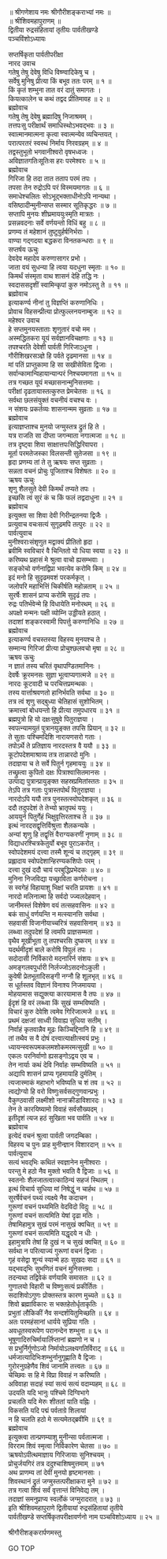 
  
॥ श्रीगणेशाय नमः श्रीगौरीशङ्कराभ्यां नमः ॥  
॥ श्रीशिवमहापुराणम् ॥  
द्वितीया रुद्रसंहितायां तृतीयः पार्वतीखण्डे  
पञ्चविंशोऽध्यायः  
  
सप्तर्षिकृता पार्वतीपरीक्षा  
नारद उवाच  
गतेषु तेषु देवेषु विधि विष्ण्वादिकेषु च ।  
सर्वेषु मुनिषु प्रीत्या किं बभूव ततः परम् ॥ १ ॥  
किं कृतं शम्भुना तात वरं दातुं समागतः ।  
कियत्कालेन च कथं तद्वद प्रीतिमावह ॥ २ ॥  
ब्रह्मोवाच  
गतेषु तेषु देवेषु ब्रह्मादिषु निजाश्रमम् ।  
तत्तपःसु परीक्षार्थं समाधिस्थोऽभवद्‌भवः ॥ ३ ॥  
स्वात्मानमात्मना कृत्वा स्वात्मन्येव व्यचिन्तयत् ।  
परात्परतरं स्वस्थं निर्माय निरवग्रहम् ॥ ४ ॥  
तद्वस्तुभूतो भगवानीश्वरो वृषभध्वजः ।  
अविज्ञातगतिःसूतिःस हरः परमेश्वरः ॥ ५ ॥  
ब्रह्मोवाच  
गिरिजा हि तदा तात तताप परमं तपः ।  
तपसा तेन रुद्रोऽपि परं विस्मयमागतः ॥ ६ ॥  
समाधेश्चलितः सोऽभूद्‌भक्ताधीनोऽपि नान्यथा ।  
वसिष्ठादीन्मुनीन्सप्त सस्मार सूतिकृद्धरः ॥ ७ ॥  
सप्तापि मुनयः शीघ्रमाययुःस्मृति मात्रतः ।  
प्रसन्नवदनाः सर्वे वर्णयन्तो विधिं बहु ॥ ८ ॥  
प्रणम्य तं महेशानं तुष्टुवुर्हर्षनिर्भराः ।  
वाण्या गद्‌गदया बद्धकरा विनतकन्धराः ॥ ९ ॥  
सप्तर्षय ऊचुः  
देवदेव महादेव करुणासागर प्रभो ।  
जाता वयं सुधन्या हि त्वया यदधुना स्मृताः ॥ १० ॥  
किमर्थं संस्मृता वाथ शासनं देहि तद्धि नः ।  
स्वदाससदृशीं स्वामिन्कृपां कुरु नमोऽस्तु ते ॥ ११ ॥  
ब्रह्मोवाच  
इत्याकर्ण्य नीनां तु विज्ञप्तिं करुणानिधिः ।  
प्रोवाच विहसन्प्रीत्या प्रोत्फुल्लनयनाम्बुजः ॥ १२ ॥  
महेश्वर उवाच  
हे सप्तमुनयस्ताताः शृणुतारं वचो मम ।  
अस्मद्धितकरा यूयं सर्वज्ञानविचक्षणाः ॥ १३ ॥  
तपश्चरति देवेशी पार्वती गिरिजाऽधुना ।  
गौरीशिखरसञ्ज्ञे हि पर्वते दृढमानसा ॥ १४ ॥  
मां पतिं प्राप्तुकामा हि सा सखीसेविता द्विजाः ।  
सर्वान्कामान्विहायान्यान्परं निश्चयमागता ॥ १५ ॥  
तत्र गच्छत यूयं मच्छासनान्मुनिसत्तमाः ।  
परीक्षां दृढतायास्तत्कुरुत प्रेमचेतसः ॥ १६ ॥  
सर्वथा छलसंयुक्तं वचनीयं वचश्च वः ।  
न संशयः प्रकर्तव्यः शासनान्मम सुव्रताः ॥ १७ ॥  
ब्रह्मोवाच  
इत्याज्ञप्ताश्च मुनयो जग्मुस्तत्र द्रुतं हि ते ।  
यत्र राजति सा दीप्ता जगन्माता नगात्मजा ॥ १८ ॥  
तत्र दृष्ट्वा शिवा साक्षात्तपःसिद्धिरिवापरा ।  
मूर्ता परमतेजस्का विलसन्ती सुतेजसा ॥ १९ ॥  
हृदा प्रणम्य तां ते तु ऋषयः सप्त सुव्रताः ।  
सन्नता वचनं प्रोचुः पूजिताश्च विशेषतः ॥ २० ॥  
ऋषय ऊचुः  
शृणु शैलसुते देवी किमर्थं तप्यते तपः ।  
इच्छसि त्वं सुरं कं च किं फलं तद्वदाधुना ॥ २१ ॥  
ब्रह्मोवाच  
इत्युक्ता सा शिवा देवी गिरीन्द्रतनया द्विजैः ।  
प्रत्युवाच वचःसत्यं सुगूढमपि तत्पुरः ॥ २२ ॥  
पार्वत्युवाच  
मुनीश्वराःसंशृणुत मद्वाक्यं प्रीतितो हृदा ।  
ब्रवीमि स्वविचारं वै चिन्तितो यो धिया स्वया ॥ २३ ॥  
करिष्यथ प्रहासं मे श्रुत्वा वाचो ह्यसम्भवाः ।  
सङ्‌कोचो वर्णनाद्विप्रा भवत्येव करोमि किम् ॥ २४ ॥  
इदं मनो हि सुदृढमवशं परकर्मकृत् ।  
जलोपरि महाभित्तिं चिकीर्षति महोन्नताम् ॥ २५ ॥  
सुरर्षेः शासनं प्राप्य करोमि सुदृढं तपः ।  
रुद्रः पतिर्भवेन्मे हि विधायेति मनोरथम् ॥ २६ ॥  
अपक्षो मन्मनः पक्षी व्योम्नि उड्डीयते हठात् ।  
तदाशां शङ्करस्वामी पिपर्त्तु करुणानिधिः ॥ २७ ॥  
ब्रह्मोवाच  
इत्याकर्ण्य वचस्तस्या विहस्य मुनयश्च ते ।  
सम्मान्य गिरिजां प्रीत्या प्रोचुश्छलवचो मृषा ॥ २८ ॥  
ऋषय ऊचुः  
न ज्ञातं तस्य चरितं वृथापण्डितमानिनः ।  
देवर्षेः क्रूरमनसः सुज्ञा भूत्वाप्यगात्मजे ॥ २९ ॥  
नारदः कूटवादी च परचित्तप्रमन्थकः ।  
तस्य वार्त्ताश्रवणतो हानिर्भवति सर्वथा ॥ ३० ॥  
तत्र त्वं शृणु सद्‌बुध्या चेतिहासं सुशोभितम् ।  
क्रमात्त्वां बोधयन्तो हि प्रीत्या तमुपधारय ॥ ३१ ॥  
ब्रह्मपुत्रो हि यो दक्षःसुषुवे पितुराज्ञया ।  
स्वपत्न्यामयुतं पुत्रानयुङ्‌क्त तपसि प्रियान् ॥ ३२ ॥  
ते सुताः पश्चिमदिशि नारायणसरो गताः ।  
तपोऽर्थे ते प्रतिज्ञाय नारदस्तत्र वै ययौ ॥ ३३ ॥  
कूटोपदेशमाश्राव्य तत्र तान्नारदो मुनिः ।  
तदाज्ञया च ते सर्वे पितुर्न गृहमाययुः ॥ ३४ ॥  
तच्छ्रुत्वा कुपितो दक्षः पित्राश्वासितमानसः ।  
उत्पाद्य पुत्रान्प्रायुङ्‌क्त सहस्रप्रमितांस्ततः ॥ ३५ ॥  
तेऽपि तत्र गताः पुत्रास्तपोर्थं पितुराज्ञया ।  
नारदोऽपि ययौ तत्र पुनस्तत्स्वोपदेशकृत् ॥ ३६ ॥  
ददौ तदुपदेशं ते तेभ्यो भ्रातृपथं ययुः ।  
आययुर्न पितुर्गेहं भिक्षुवृत्तिरताश्च ते ॥ ३७ ॥  
इत्थं नारदसद्वृत्तिर्विश्रुत्ता शैलकन्यके ।  
अन्यां शृणु हि तद्वृत्तिं वैराग्यकरणीं नृणाम् ॥ ३८ ॥  
विद्याधरश्चित्रकेतुर्यो बभूव पुराऽकरोत् ।  
स्वोपदेशमयं दत्त्वा तस्मै शून्यं च तद्‌गृहम् ॥ ३९ ॥  
प्रह्लादाय स्वोपदेशान्हिरण्यकशिपोः परम् ।  
दत्त्वा दुखं ददौ चायं परबुद्धिप्रभेदकः ॥ ४० ॥  
मुनिना निजविद्या यच्छ्राविता कर्णरोचना ।  
स स्वगेहं विहायाशु भिक्षां चरति प्रायशः ॥ ४१ ॥  
नारदो मलिनात्मा हि सर्वदो ज्ज्वलदेहवान् ।  
जानीमस्तं विशेषेण वयं तत्सहवासिनः ॥ ४२ ॥  
बकं साधुं वर्णयन्ति न मत्स्यानत्ति सर्वथा ।  
सहवासी विजानीयाच्चरित्रं सहवासिनाम् ॥ ४३ ॥  
लब्ध्वा तदुपदेशं हि त्वमपि प्राज्ञसम्मता ।  
वृथैव मूर्खीभूता तु तपश्चरसि दुष्करम् ॥ ४४ ॥  
यदर्थमीदृशं बाले करोषि विपुलं तपः ।  
सदोदासी निर्विकारो मदनारिर्न संशयः ॥ ४५ ॥  
अमङ्गलवपुर्धारी निर्लज्जोऽसदनोऽकुली ।  
कुवेषी प्रेतभूतादिसङ्‌गी नग्नौ हि शूलभृत् ॥ ४६ ॥  
स धूर्तस्तव विज्ञानं विनाश्य निजमायया ।  
मोहयामास सद्युक्त्या कारयामास वै तपः ॥ ४७ ॥  
ईदृशं हि वरं लब्ध्वा किं सुखं सम्भविष्यति ।  
विचारं कुरु देवेशि त्वमेव गिरिजात्मजे ॥ ४६ ॥  
प्रथमं दक्षजां साध्वी विवाह्य सुधिया सतीम् ।  
निर्वाहं कृतवान्नैव मूढः किञ्चिद्दिनानि हि ॥ ४९ ॥  
तां तथैव स वै दोषं दत्त्वात्याक्षीत्स्वयं प्रभुः ।  
ध्यायन्स्वरूपमकलमशोकमरमत्सुखी ॥ ५० ॥  
एकलः परनिर्वाणो ह्यसङ्‌गोऽद्वय एव च ।  
तेन नार्याः कथं देवि निर्वाहः सम्भविष्यति ॥ ५१ ॥  
अद्यापि शासनं प्राप्य गृहमायाहि दुर्मतिम् ।  
त्यजास्माकं महाभागे भविष्यति च शं तव ॥ ५२ ॥  
त्वद्योग्यो हि वरो विष्णुःसर्वसद्‌गुणवान्प्रभुः ।  
वैकुण्ठवासी लक्ष्मीशो नानाक्रीडाविशारदः ॥ ५३ ॥  
तेन ते कारयिष्यामो विवाहं सर्वसौख्यदम् ।  
इतीदृशं त्यज हठं सुखिता भव पार्वति ॥ ५४ ॥  
ब्रह्मोवाच  
इत्येदं वचनं श्रुत्वा पार्वती जगदम्बिका ।  
विहस्य च पुनः प्राह मुनीन्ज्ञान विशारदान् ॥ ५५ ॥  
पार्वत्युवाच  
सत्यं भवद्‌भिः कथितं स्वज्ञानेन मुनीश्वराः ।  
परन्तु मे हठो नैव मुक्तो भवति वै द्विजाः ॥ ५६ ॥  
स्वतनोः शैलजातत्वात्काठिन्यं सहजं स्थितम् ।  
इत्थं विचार्य सुधिया मां निषेद्धुं न चार्हथ ॥ ५७ ॥  
सुरर्षेर्वचनं पथ्यं त्यक्ष्ये नैव कदाचन ।  
गुरूणां वचनं पथ्यमिति वेदविदो विदुः ॥ ५८ ॥  
गुरूणां वचनं सत्यमिति येषां दृढा मतिः ।  
तेषामिहामुत्र सुखं परमं नासुखं क्वचित् ॥ ५९ ॥  
गुरूणां वचनं सत्यमिति यद्धृदये न धीः ।  
इहामुत्रापि तेषां हि दुखं न च सुखं क्वचित् ॥ ६० ॥  
सर्वथा न परित्याज्यं गुरूणां वचनं द्विजाः ।  
गृहं वसेद्वा शून्यं स्यान्मे हठः सुखदः सदा ॥ ६१ ॥  
यद्‌भवद्‌भिः सुभणितं वचनं मुनिसत्तमाः ।  
तदन्यथा तद्विवेकं वर्णयामि समासतः ॥ ६२ ॥  
गुणालयो विहारी च विष्णुःसत्यं प्रकीर्तितः ।  
सदाशिवोऽगुणः प्रोक्तस्तत्र कारण मुच्यते ॥ ६३ ॥  
शिवो ब्रह्माविकारः स भक्तहेतोर्धृताकृतिः ।  
प्रभुतां लौकिकीं नैव सन्दर्शयितुमिच्छति ॥ ६४ ॥  
अतः परमहंसानां धार्यये सुप्रिया गतिः ।  
अवधूतस्वरूपेण परानन्देन शम्भुना ॥ ६५ ॥  
भूषूणादिरुचिर्मायार्लिप्तानां ब्रह्मणो न च ।  
स प्रभुर्निर्गुणोऽजो निर्मायोऽलक्ष्यगतिर्विराट् ॥ ६६ ॥  
धर्मजात्यादिभिःशम्भुर्नानुगृह्णाति वै द्विजाः ।  
गुरोरनुग्रहेणैव शिवं जानामि तत्त्वतः ॥ ६७ ॥  
चेच्छिवः स हि मे विप्रा विवाहं न करिष्यति ।  
अविवाहा सदाहं स्यां सत्यं सत्यं वदाम्यहम् ॥ ६८ ॥  
उदयति यदि भानुः पश्चिमे दिग्विभागे  
    प्रचलति यदि मेरुः शीततां याति वह्निः ।  
विकसति यदि पद्मं पर्वताग्रे शिलायां  
    न हि चलति हठो मे सत्यमेतद्‌ब्रवीमि ॥ ६९ ॥  
ब्रह्मोवाच  
इत्युक्त्वा तान्प्रणम्याशु मुनीन्सा पर्वतात्मजा ।  
विरराम शिवं स्मृत्वा निर्विकारेण चेतसा ॥ ७० ॥  
ऋषयोऽपीत्थमाज्ञाय गिरिजायाः सुनिश्चयम् ।  
प्रोचुर्जयगिरं तत्र ददुश्चाशिषमुत्तमाम् ॥ ७१  
अथ प्राणम्य तां देवीं मुनयो हृष्टमानसाः ।  
शिवस्थानं द्रुतं जग्मुस्तत्परीक्षाकरा मुने ॥ ७२ ॥  
तत्र गत्वा शिवं सर्वं वृत्तान्तं विनिवेद्य तम् ।  
तदाज्ञां समनुप्राप्य स्वर्लोकं जग्मुरादरात् ॥ ७३ ॥  
इति श्रीशिवमहापुराणे द्वितीयायां रुद्रसंहितायां तृतीये  
पार्वतीखण्डे सप्तर्षिकृतपरीक्षावर्णनो नाम पञ्चविशोऽध्याय ॥ २५ ॥  
  
  
श्रीगौरीशङ्करार्पणमस्तु  
  
GO TOP
